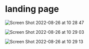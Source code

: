 # landing page 
![Screen Shot 2022-08-26 at 10 28 47](https://user-images.githubusercontent.com/75960970/186811543-32fa91f5-e7c0-47db-a407-a3542ebcd7ce.png)

![Screen Shot 2022-08-26 at 10 29 03](https://user-images.githubusercontent.com/75960970/186811551-e96da79e-faef-4b62-8b09-8a2f3abe5eee.png)

![Screen Shot 2022-08-26 at 10 29 13](https://user-images.githubusercontent.com/75960970/186811557-0745a6d6-ef09-44b2-bca6-34c9819163db.png)
